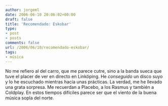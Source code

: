 ```yaml
---
author: jorgeml
date: 2006-06-10 20:06:02+00:00
draft: false
title: 'Recomendado: Eskobar'
type: 
- post
- posts
comments: false
url: /2006/06/10/recomendado-eskobar/
tags:
- música
---
```


No me refiero al del carro, que me parece cutre, sino a la banda sueca que tuve el placer de ver en directo en Linköping. He _conseguido_ un disco suyo y lo he escuchado mientras hacía unas prácticas. La verdad, me he llevado una grata sorpresa. Me recuerdan a Placebo, a los Rasmus y también a Coldplay. En estos tiempos difíciles parece ser que el viento de la buena música sopla del norte.
